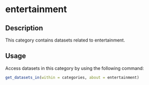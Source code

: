 
# entertainment
## Description
This category contains datasets related to entertainment.
## Usage
Access datasets in this category by using the following command:
```r
get_datasets_in(within = categories, about = entertainment)
```
